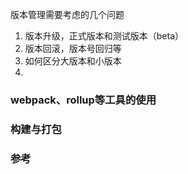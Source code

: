 版本管理需要考虑的几个问题
1. 版本升级，正式版本和测试版本（beta）
2. 版本回滚，版本号回归等
3. 如何区分大版本和小版本
4. 


### webpack、rollup等工具的使用

### 构建与打包

### 参考
